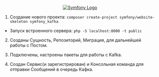 <p align="center"><a href="https://symfony.com" target="_blank">
    <img src="https://symfony.com/logos/symfony_dynamic_01.svg" alt="Symfony Logo">
</a></p>

1. Создание нового проекта:
`composer create-project symfony/website-skeleton symfony_kafka`

- Запуск встроенного сервера: 
`php -S localhost:8000 -t public`

2. Созданы Сущность, Репозиторий, Миграция, для дальнейшей работы с Постом.

3. Подключены, настроены пакеты для работы с Kafka.

4. Создан Сервис(и зарегистрирован) и Консольная команда для отправки Сообщений в очередь Кафка.